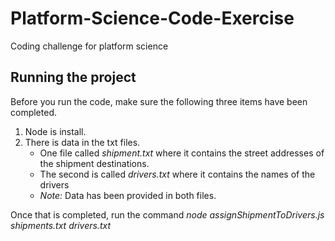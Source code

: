 # Platform-Science-Code-Exercise
Coding challenge for platform science

## Running the project

Before you run the code, make sure the following three items have been completed.

1. Node is install. 
2. There is data in the txt files. 
    - One file called *shipment.txt* where it contains the street addresses of the shipment destinations. 
    - The second is called *drivers.txt* where it contains the names of the drivers
    - *Note:* Data has been provided in both files.

Once that is completed, run the command *node assignShipmentToDrivers.js shipments.txt drivers.txt*